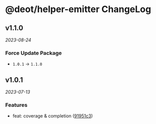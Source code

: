 # @deot/helper-emitter ChangeLog

## v1.1.0

_2023-08-24_

### Force Update Package

- `1.0.1` -> `1.1.0`

## v1.0.1

_2023-07-13_

### Features

- feat: coverage & completion ([91951c3](https://github.com/deot/helper/commit/91951c379dad6939f7520b02717ed1441f28bd9d))

